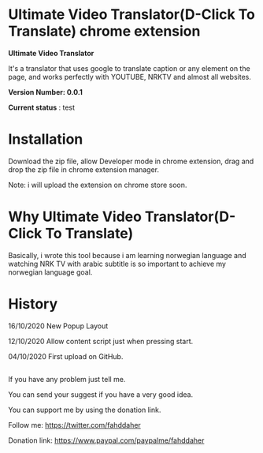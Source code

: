 # Ultimate Video Translator(D-Click To Translate) chrome extension

**Ultimate Video Translator**

It's a translator that uses google to translate caption or any element on the page, and works perfectly with YOUTUBE, NRKTV and almost all websites.

**Version Number: 0.0.1**

**Current status** : test

# Installation

Download the zip file, allow Developer mode in chrome extension, drag and drop the zip file in chrome extension manager.

Note: i will upload the extension on chrome store soon.

# Why Ultimate Video Translator(D-Click To Translate)

Basically, i wrote this tool because i am learning norwegian language and watching NRK TV with arabic subtitle is so important to achieve my norwegian language goal.

# History

16/10/2020   New Popup Layout

12/10/2020   Allow content script just when pressing start.

04/10/2020   First upload on GitHub.

##

If you have any problem just tell me.

You can send your suggest if you have a very good idea.

You can support me by using the donation link. 


Follow me:
https://twitter.com/fahddaher

Donation link:
https://www.paypal.com/paypalme/fahddaher
